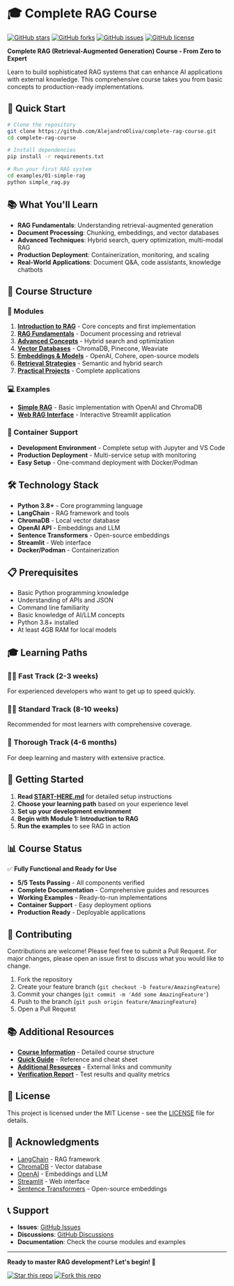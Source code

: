 # 🎓 Complete RAG Course

[![GitHub stars](https://img.shields.io/github/stars/AlejandroOliva/complete-rag-course?style=social)](https://github.com/AlejandroOliva/complete-rag-course/stargazers)
[![GitHub forks](https://img.shields.io/github/forks/AlejandroOliva/complete-rag-course?style=social)](https://github.com/AlejandroOliva/complete-rag-course/network/members)
[![GitHub issues](https://img.shields.io/github/issues/AlejandroOliva/complete-rag-course)](https://github.com/AlejandroOliva/complete-rag-course/issues)
[![GitHub license](https://img.shields.io/github/license/AlejandroOliva/complete-rag-course)](https://github.com/AlejandroOliva/complete-rag-course/blob/main/LICENSE)

**Complete RAG (Retrieval-Augmented Generation) Course - From Zero to Expert**

Learn to build sophisticated RAG systems that can enhance AI applications with external knowledge. This comprehensive course takes you from basic concepts to production-ready implementations.

## 🚀 Quick Start

```bash
# Clone the repository
git clone https://github.com/AlejandroOliva/complete-rag-course.git
cd complete-rag-course

# Install dependencies
pip install -r requirements.txt

# Run your first RAG system
cd examples/01-simple-rag
python simple_rag.py
```

## 📚 What You'll Learn

- **RAG Fundamentals**: Understanding retrieval-augmented generation
- **Document Processing**: Chunking, embeddings, and vector databases
- **Advanced Techniques**: Hybrid search, query optimization, multi-modal RAG
- **Production Deployment**: Containerization, monitoring, and scaling
- **Real-World Applications**: Document Q&A, code assistants, knowledge chatbots

## 🎯 Course Structure

### 📖 Modules
1. **[Introduction to RAG](module-01-introduction/README.md)** - Core concepts and first implementation
2. **[RAG Fundamentals](module-02-fundamentals/README.md)** - Document processing and retrieval
3. **[Advanced Concepts](module-03-advanced-concepts/README.md)** - Hybrid search and optimization
4. **[Vector Databases](module-04-vector-databases/README.md)** - ChromaDB, Pinecone, Weaviate
5. **[Embeddings & Models](module-05-embeddings/README.md)** - OpenAI, Cohere, open-source models
6. **[Retrieval Strategies](module-06-retrieval-strategies/README.md)** - Semantic and hybrid search
7. **[Practical Projects](module-07-practical-projects/README.md)** - Complete applications

### 💻 Examples
- **[Simple RAG](examples/01-simple-rag/)** - Basic implementation with OpenAI and ChromaDB
- **[Web RAG Interface](examples/02-web-rag/)** - Interactive Streamlit application

### 🐳 Container Support
- **Development Environment** - Complete setup with Jupyter and VS Code
- **Production Deployment** - Multi-service setup with monitoring
- **Easy Setup** - One-command deployment with Docker/Podman

## 🛠️ Technology Stack

- **Python 3.8+** - Core programming language
- **LangChain** - RAG framework and tools
- **ChromaDB** - Local vector database
- **OpenAI API** - Embeddings and LLM
- **Sentence Transformers** - Open-source embeddings
- **Streamlit** - Web interface
- **Docker/Podman** - Containerization

## 📋 Prerequisites

- Basic Python programming knowledge
- Understanding of APIs and JSON
- Command line familiarity
- Basic knowledge of AI/LLM concepts
- Python 3.8+ installed
- At least 4GB RAM for local models

## 🎓 Learning Paths

### 🏃‍♂️ Fast Track (2-3 weeks)
For experienced developers who want to get up to speed quickly.

### 🚶‍♂️ Standard Track (8-10 weeks)
Recommended for most learners with comprehensive coverage.

### 🐌 Thorough Track (4-6 months)
For deep learning and mastery with extensive practice.

## 🚀 Getting Started

1. **Read [START-HERE.md](START-HERE.md)** for detailed setup instructions
2. **Choose your learning path** based on your experience level
3. **Set up your development environment**
4. **Begin with Module 1: Introduction to RAG**
5. **Run the examples** to see RAG in action

## 📊 Course Status

✅ **Fully Functional and Ready for Use**

- **5/5 Tests Passing** - All components verified
- **Complete Documentation** - Comprehensive guides and resources
- **Working Examples** - Ready-to-run implementations
- **Container Support** - Easy deployment options
- **Production Ready** - Deployable applications

## 🤝 Contributing

Contributions are welcome! Please feel free to submit a Pull Request. For major changes, please open an issue first to discuss what you would like to change.

1. Fork the repository
2. Create your feature branch (`git checkout -b feature/AmazingFeature`)
3. Commit your changes (`git commit -m 'Add some AmazingFeature'`)
4. Push to the branch (`git push origin feature/AmazingFeature`)
5. Open a Pull Request

## 📚 Additional Resources

- **[Course Information](COURSE-INFO.md)** - Detailed course structure
- **[Quick Guide](QUICK-GUIDE.md)** - Reference and cheat sheet
- **[Additional Resources](ADDITIONAL-RESOURCES.md)** - External links and community
- **[Verification Report](VERIFICATION-REPORT.md)** - Test results and quality metrics

## 📄 License

This project is licensed under the MIT License - see the [LICENSE](LICENSE) file for details.

## 🙏 Acknowledgments

- [LangChain](https://python.langchain.com/) - RAG framework
- [ChromaDB](https://www.trychroma.com/) - Vector database
- [OpenAI](https://openai.com/) - Embeddings and LLM
- [Streamlit](https://streamlit.io/) - Web interface
- [Sentence Transformers](https://www.sbert.net/) - Open-source embeddings

## 📞 Support

- **Issues**: [GitHub Issues](https://github.com/AlejandroOliva/complete-rag-course/issues)
- **Discussions**: [GitHub Discussions](https://github.com/AlejandroOliva/complete-rag-course/discussions)
- **Documentation**: Check the course modules and examples

---

**Ready to master RAG development? Let's begin! 🎯**

[![Star this repo](https://img.shields.io/badge/⭐-Star%20this%20repo-yellow?style=for-the-badge)](https://github.com/AlejandroOliva/complete-rag-course)
[![Fork this repo](https://img.shields.io/badge/🍴-Fork%20this%20repo-blue?style=for-the-badge)](https://github.com/AlejandroOliva/complete-rag-course/fork)